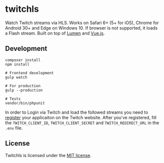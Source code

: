 # twitchls

Watch Twitch streams via HLS. Works on Safari 6+ (5+ for iOS), Chrome for Android 30+ and Edge on Windows 10. If browser is not supported, it loads a Flash stream. Built on top of [Lumen](http://lumen.laravel.com/) and [Vue.js](http://vuejs.org).

## Development

```shell
composer install
npm install

# Frontend development
gulp watch

# For production
gulp --production

# Tests
vendor/bin/phpunit
```

In order to Login via Twitch and load the followed streams you need to [register](http://www.twitch.tv/settings/connections) your applicaiton on the Twitch website. After you've registered, fill the `TWITCH_CLIENT_ID`, `TWITCH_CLIENT_SECRET` and `TWITCH_REDIRECT_URL` in the `.env` file.

## License

Twitchls is licensed under the [MIT license](http://opensource.org/licenses/MIT).
